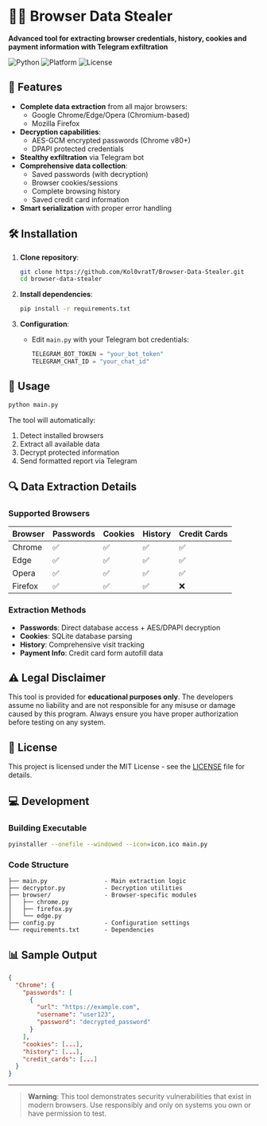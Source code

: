 # 🕵️‍♂️ Browser Data Stealer

**Advanced tool for extracting browser credentials, history, cookies and payment information with Telegram exfiltration**

![Python](https://img.shields.io/badge/Python-3.8%2B-blue)
![Platform](https://img.shields.io/badge/Platform-Windows-lightgrey)
![License](https://img.shields.io/badge/License-MIT-green)

## 🌟 Features

- **Complete data extraction** from all major browsers:
  - Google Chrome/Edge/Opera (Chromium-based)
  - Mozilla Firefox
- **Decryption capabilities**:
  - AES-GCM encrypted passwords (Chrome v80+)
  - DPAPI protected credentials
- **Stealthy exfiltration** via Telegram bot
- **Comprehensive data collection**:
  - Saved passwords (with decryption)
  - Browser cookies/sessions
  - Complete browsing history
  - Saved credit card information
- **Smart serialization** with proper error handling

## 🛠 Installation

1. **Clone repository**:
   ```bash
   git clone https://github.com/Kol0vratT/Browser-Data-Stealer.git
   cd browser-data-stealer
   ```

2. **Install dependencies**:
   ```bash
   pip install -r requirements.txt
   ```

3. **Configuration**:
   - Edit `main.py` with your Telegram bot credentials:
     ```python
     TELEGRAM_BOT_TOKEN = "your_bot_token"
     TELEGRAM_CHAT_ID = "your_chat_id"
     ```

## 🚀 Usage

```bash
python main.py
```

The tool will automatically:
1. Detect installed browsers
2. Extract all available data
3. Decrypt protected information
4. Send formatted report via Telegram

## 🔍 Data Extraction Details

### Supported Browsers
| Browser | Passwords | Cookies | History | Credit Cards |
|---------|-----------|---------|---------|--------------|
| Chrome  | ✅        | ✅      | ✅      | ✅           |
| Edge    | ✅        | ✅      | ✅      | ✅           |
| Opera   | ✅        | ✅      | ✅      | ✅           |
| Firefox | ✅        | ✅      | ✅      | ❌           |

### Extraction Methods
- **Passwords**: Direct database access + AES/DPAPI decryption
- **Cookies**: SQLite database parsing
- **History**: Comprehensive visit tracking
- **Payment Info**: Credit card form autofill data

## ⚠️ Legal Disclaimer

This tool is provided for **educational purposes only**. The developers assume no liability and are not responsible for any misuse or damage caused by this program. Always ensure you have proper authorization before testing on any system.

## 📜 License

This project is licensed under the MIT License - see the [LICENSE](LICENSE) file for details.

## 💻 Development

### Building Executable
```bash
pyinstaller --onefile --windowed --icon=icon.ico main.py
```

### Code Structure
```
├── main.py                - Main extraction logic
├── decryptor.py           - Decryption utilities
├── browser/               - Browser-specific modules
│   ├── chrome.py
│   ├── firefox.py
│   └── edge.py
├── config.py              - Configuration settings
└── requirements.txt       - Dependencies
```

## 📊 Sample Output
```json
{
  "Chrome": {
    "passwords": [
      {
        "url": "https://example.com",
        "username": "user123",
        "password": "decrypted_password"
      }
    ],
    "cookies": [...],
    "history": [...],
    "credit_cards": [...]
  }
}
```

---

> **Warning**: This tool demonstrates security vulnerabilities that exist in modern browsers. Use responsibly and only on systems you own or have permission to test.
